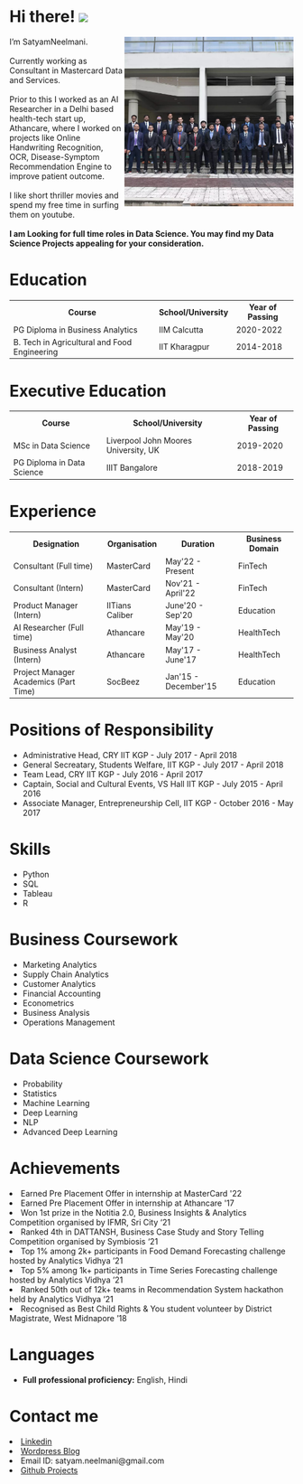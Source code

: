 # Hi there! <img src="https://raw.githubusercontent.com/MartinHeinz/MartinHeinz/master/wave.gif" height="30">

<a href="https://www.linkedin.com/in/satyamneelmani">
	<img src="https://github.com/SatyamNeelmani/SatyamNeelmani/blob/main/IIM%20C%20Batchshoot.jpeg" align="right" height="300"></a>

I’m SatyamNeelmani. <br><br>Currently working as Consultant in Mastercard Data and Services. 
<br><br>Prior to this I worked as an AI Researcher in a Delhi based health-tech start up, Athancare, where I worked on projects like Online Handwriting Recognition, OCR, Disease-Symptom Recommendation Engine to improve patient outcome. 
<br><br> I like short thriller movies and spend my free time in surfing them on youtube. 
<br><br> <b>I am Looking for full time roles in Data Science. You may find my Data Science Projects appealing for your consideration.</B> 

# Education

<table>
  <tr>
    <th>Course</th>
    <th>School/University</th>
    <th>Year of Passing</th>
    
  </tr>
  <tr>
    <td>PG Diploma in Business Analytics</td>
    <td>IIM Calcutta</a></td>
    <td>2020-2022</td>
  </tr>
	
  <tr>
    <td>B. Tech in Agricultural and Food Engineering</td>
    <td>IIT Kharagpur</a></td>
    <td>2014-2018</td>
  </tr>
 </table>
 
 # Executive Education

<table>
  <tr>
    <th>Course</th>
    <th>School/University</th>
    <th>Year of Passing</th>
    
  </tr>
  <tr>
    <td>MSc in Data Science</td>
    <td>Liverpool John Moores University, UK</a></td>
    <td>2019-2020</td>
  </tr>
	
  <tr>
    <td>PG Diploma in Data Science</td>
    <td>IIIT Bangalore</a></td>
    <td>2018-2019</td>
  </tr>
  
 </table>

# Experience

<table>
  <tr>
    <th>Designation</th>
    <th>Organisation</th>
    <th>Duration</th>
    <th>Business Domain</th>
    
  </tr>
  
 <td>Consultant (Full time)</td>
    <td>MasterCard</a></td>
    <td>May'22 - Present</td>
    <td>FinTech</td>
<tr>
    <td>Consultant (Intern)</td>
    <td>MasterCard</a></td>
    <td>Nov'21 - April'22</td>
    <td>FinTech</td>
  </tr>
	
<tr>
    <td>Product Manager (Intern)</td>
    <td>IITians Caliber</a></td>
    <td>June'20 - Sep'20</td>
    <td>Education</td>
  </tr>

 <td>AI Researcher (Full time)</td>
    <td>Athancare</a></td>
    <td>May'19 - May'20</td>
    <td>HealthTech</td>
     </tr>
  <tr>
    <td>Business Analyst (Intern)</td>
    <td>Athancare</a></td>
    <td>May'17 - June'17</td>
    <td>HealthTech</td>
  </tr>
  
  <tr>
    <td>Project Manager Academics (Part Time)</td>
    <td>SocBeez</a></td>
    <td>Jan'15 - December'15</td>
    <td>Education</td>
  </tr>
  
 </table>

# Positions of Responsibility

<ul>
      <li>
        Administrative Head, CRY IIT KGP - July 2017 - April 2018
      </li>
      <li>
        General Secreatary, Students Welfare, IIT KGP - July 2017 - April 2018
      </li>
<li>
        Team Lead, CRY IIT KGP - July 2016 - April 2017
      </li>
	    <li>
        Captain, Social and Cultural Events, VS Hall IIT KGP - July 2015 - April 2016
      </li>
      <li>
        Associate Manager, Entrepreneurship Cell, IIT KGP - October 2016 - May 2017
      </li>
</ul>

# Skills

- Python
- SQL
- Tableau
- R

# Business Coursework
- Marketing Analytics
- Supply Chain Analytics
- Customer Analytics
- Financial Accounting
- Econometrics	
- Business Analysis
- Operations Management
	
# Data Science Coursework
- Probability
- Statistics
- Machine Learning
- Deep Learning
- NLP
- Advanced Deep Learning
	
# Achievements
<ui>
<li>Earned Pre Placement Offer in internship at MasterCard '22 </li>
<li>Earned Pre Placement Offer in internship at Athancare '17 </li>
<li>Won 1st prize in the Notitia 2.0, Business Insights & Analytics Competition organised by IFMR, Sri City   ‘21 </li>
<li>Ranked 4th in DATTANSH, Business Case Study and Story Telling Competition organised by Symbiosis   ‘21</li>
<li>Top 1% among 2k+ participants in Food Demand Forecasting challenge hosted by Analytics Vidhya   ’21</li>
<li>Top 5% among 1k+ participants in Time Series Forecasting challenge hosted by Analytics Vidhya   ’21</li>		
<li>Ranked 50th out of 12k+ teams in Recommendation System hackathon held by Analytics Vidhya   ‘21</li>
<li>Recognised as Best Child Rights & You student volunteer by District Magistrate, West Midnapore   ’18</li>
	
</ui>

  
# Languages
- <strong>Full professional proficiency:</strong> English, Hindi

# Contact me
<ui>
	<li>
<a href="https://www.linkedin.com/in/satyamneelmani/"> Linkedin</a><br> </li>
	<li>
<a href="https://satyamneelmani.wordpress.com/"> Wordpress Blog</a><br></li>
	<li>
		Email ID: satyam.neelmani@gmail.com </li> 
	<li>
		<a href="https://github.com/SatyamNeelmani/Major_Machine_Learning_Projects"> Github Projects</a></li>

</ui>
	
	
